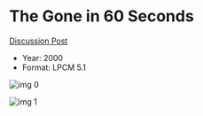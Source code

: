 # The Gone in 60 Seconds

[Discussion Post](https://www.avsforum.com/threads/bass-eq-for-filtered-movies.2995212/post-57363354)

* Year: 2000
* Format: LPCM 5.1

![img 0](https://i.imgur.com/I4846rn.jpg)

![img 1](https://i.imgur.com/4pAaJqB.jpg)

